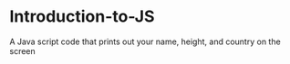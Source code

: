 # Introduction-to-JS
A Java script code that prints out your name, height, and country on the screen
